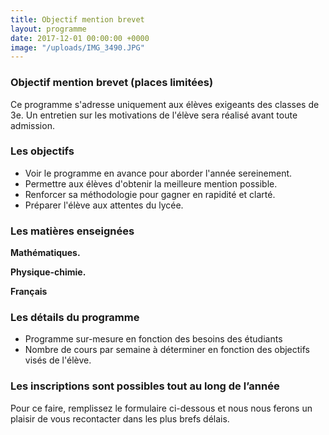 ```yaml
---
title: Objectif mention brevet
layout: programme
date: 2017-12-01 00:00:00 +0000
image: "/uploads/IMG_3490.JPG"
---
```

### Objectif mention brevet (places limitées)

Ce programme s'adresse uniquement aux élèves exigeants des classes de  3e. Un entretien sur les motivations de l'élève sera réalisé avant toute admission.

### Les objectifs

* Voir le programme en avance pour aborder l'année sereinement.
* Permettre aux élèves d'obtenir la meilleure mention possible.
* Renforcer sa méthodologie pour gagner en rapidité et clarté.
* Préparer l'élève aux attentes du lycée.

### Les matières enseignées

**Mathématiques.**

**Physique-chimie.**

**Français**

### Les détails du programme

* Programme sur-mesure en fonction des besoins des étudiants
* Nombre de cours par semaine à déterminer en fonction des objectifs visés de l'élève.

### **Les inscriptions sont possibles tout au long de l’année**

Pour ce faire, remplissez le formulaire ci-dessous et nous nous ferons un plaisir de vous recontacter dans les plus brefs délais.